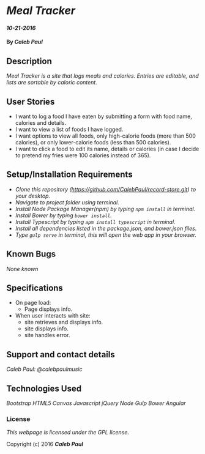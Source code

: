 # _Meal Tracker_

#### _10-21-2016_

#### By _**Caleb Paul**_

## Description

_Meal Tracker is a site that logs meals and calories._
_Entries are editable, and lists are sortable by caloric content._

## User Stories
* I want to log a food I have eaten by submitting a form with food name, calories and details.
* I want to view a list of foods I have logged.
* I want options to view all foods, only high-calorie foods (more than 500 calories), or only lower-calorie foods (less than 500 calories).
* I want to click a food to edit its name, details or calories (in case I decide to pretend my fries were 100 calories instead of 365).

## Setup/Installation Requirements

* _Clone this repository (https://github.com/CalebPaul/record-store.git) to your desktop._
* _Navigate to project folder using terminal._
* _Install Node Package Manager(npm) by typing `npm install` in terminal._
* _Install Bower by typing `bower install`._
* _Install Typescript by typing `apm install typescript` in terminal._
* _Install all dependencies listed in the package.json, and bower.json files._
* _Type `gulp serve` in terminal, this will open the web app in your browser._


## Known Bugs

_None known_

## Specifications
* On page load:
    - Page displays info.
* When user interacts with site:
    - site retrieves and displays info.
    - site displays info.
    - site handles error.

## Support and contact details

_Caleb Paul: @calebpaulmusic_


## Technologies Used

_Bootstrap_
_HTML5 Canvas_
_Javascript_
_jQuery_
_Node_
_Gulp_
_Bower_
_Angular_

### License
*This webpage is licensed under the GPL license.*

Copyright (c) 2016 **_Caleb Paul_**
